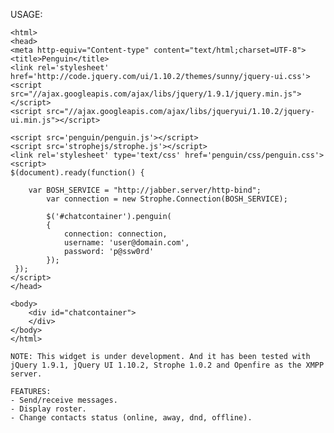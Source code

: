 USAGE:

	<html>
    <head>
    <meta http-equiv="Content-type" content="text/html;charset=UTF-8">
    <title>Penguin</title>
    <link rel='stylesheet' href='http://code.jquery.com/ui/1.10.2/themes/sunny/jquery-ui.css'>
    <script src="//ajax.googleapis.com/ajax/libs/jquery/1.9.1/jquery.min.js"></script>
    <script src="//ajax.googleapis.com/ajax/libs/jqueryui/1.10.2/jquery-ui.min.js"></script>

    <script src='penguin/penguin.js'></script>
    <script src='strophejs/strophe.js'></script>
    <link rel='stylesheet' type='text/css' href='penguin/css/penguin.css'>
    <script>
    $(document).ready(function() {

    	var BOSH_SERVICE = "http://jabber.server/http-bind";
        	var connection = new Strophe.Connection(BOSH_SERVICE);

        	$('#chatcontainer').penguin(
            {
                connection: connection,
                username: 'user@domain.com',
                password: 'p@ssw0rd'
            });
     });
    </script>
    </head>

    <body>
    	<div id="chatcontainer">
    	</div>
    </body>
    </html>

	NOTE: This widget is under development. And it has been tested with jQuery 1.9.1, jQuery UI 1.10.2, Strophe 1.0.2 and Openfire as the XMPP server.

	FEATURES:
	- Send/receive messages.
	- Display roster.
	- Change contacts status (online, away, dnd, offline).

